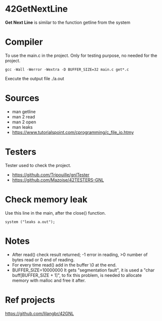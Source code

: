 
# 42GetNextLine
**Get Next Line** is similar to the function getline from the system

# Compiler
To use the  main.c in the project. Only for testing purpose, no needed for the project.
	
	gcc -Wall -Werror -Wextra -D BUFFER_SIZE=32 main.c get*.c

Execute the output file ./a.out

# Sources
- man getline
- man 2 read
- man 2 open  
- man leaks
- https://www.tutorialspoint.com/cprogramming/c_file_io.htmy

# Testers
Tester used to check the project.
- https://github.com/Tripouille/gnlTester
- https://github.com/Mazoise/42TESTERS-GNL

# Check memory leak
Use this line in the main, after the close() function.
	
	system ("leaks a.out");

# Notes
- After read() check result returned; -1 error in reading, >0 number of bytes read or 0 end of reading.
- For every time read() add in the buffer \0 at the end.
- BUFFER_SIZE=10000000 It gets "segmentation fault", it is used a "char buff[BUFFER_SIZE + 1]", to fix this problem,
  is needed to allocate memory with malloc and free it after.

# Ref projects
https://github.com/lilangbr/42GNL